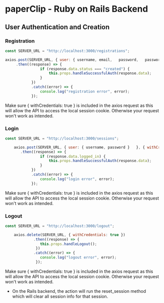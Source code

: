 # paperClip - Ruby on Rails Backend

## User Authentication and Creation

### Registration

```Javascript
const SERVER_URL = "http://localhost:3000/registrations";

axios.post(SERVER_URL, { user: { username, email,	password,	password_confirmation }},	{ withCredentials: true })
     .then((response) => {
				if (response.data.status === "created") {
					this.props.handleSuccessfulAuth(response.data);
				}
			})
			.catch((error) => {
				console.log("registration error", error);
			});
```

Make sure { withCredentials: true } is included in the axios request as this will allow the API to access the local session cookie. Otherwise your request won't work as intended.

### Login

```Javascript
const SERVER_URL = "http://localhost:3000/sessions";

	axios.post(SERVER_URL, { user: { username, password }	}, { withCredentials: true })
       .then((response) => {
				if (response.data.logged_in) {
					this.props.handleSuccessfulAuth(response.data);
				}
			})
			.catch((error) => {
				console.log("login error", error);
			});
```

Make sure { withCredentials: true } is included in the axios request as this will allow the API to access the local session cookie. Otherwise your request won't work as intended.

### Logout

```Javascript
const SERVER_URL = "http://localhost:3000/logout";

	axios.delete(SERVER_URL, { withCredentials: true })
			 .then((response) => {
			  	this.props.handleLogout();
			  })
			 .catch((error) => {
			  	console.log("logout error", error);
			  });
```

Make sure { withCredentials: true } is included in the axios request as this will allow the API to access the local session cookie. Otherwise your request won't work as intended.

- On the Rails backend, the action will run the reset_session method which will clear all session info for that session.
